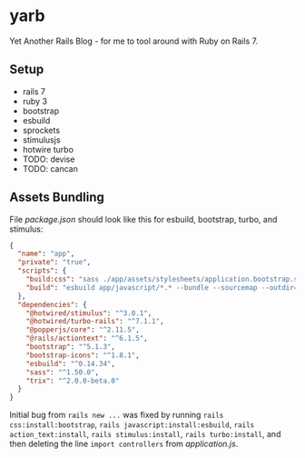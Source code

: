 # yarb
Yet Another Rails Blog - for me to tool around with Ruby on Rails 7.

## Setup
 - rails 7
 - ruby 3
 - bootstrap
 - esbuild
 - sprockets
 - stimulusjs
 - hotwire turbo
 - TODO: devise
 - TODO: cancan

## Assets Bundling
File _package.json_ should look like this for esbuild, bootstrap, turbo, and stimulus:
```json
{
  "name": "app",
  "private": "true",
  "scripts": {
    "build:css": "sass ./app/assets/stylesheets/application.bootstrap.scss ./app/assets/builds/application.css --no-source-map --load-path=node_modules",
    "build": "esbuild app/javascript/*.* --bundle --sourcemap --outdir=app/assets/builds"
  },
  "dependencies": {
    "@hotwired/stimulus": "^3.0.1",
    "@hotwired/turbo-rails": "^7.1.1",
    "@popperjs/core": "^2.11.5",
    "@rails/actiontext": "^6.1.5",
    "bootstrap": "^5.1.3",
    "bootstrap-icons": "^1.8.1",
    "esbuild": "^0.14.34",
    "sass": "^1.50.0",
    "trix": "^2.0.0-beta.0"
  }
}
```
Initial bug from `rails new ...` was fixed by running `rails css:install:bootstrap`, `rails javascript:install:esbuild`, `rails action_text:install`, `rails stimulus:install`, `rails turbo:install`, and then deleting the line `import controllers` from _application.js_.
